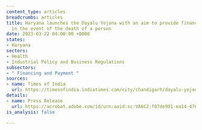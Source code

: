 ```yaml
---
content_type: articles
breadcrumbs: articles
title: Haryana launches the Dayalu Yojana with an aim to provide financial assistance
  in the event of the death of a person
date: 2023-03-22 04:00:00 +0000
states:
- Haryana
sectors:
- Health
- Industrial Policy and Business Regulations
subsectors:
- " Financing and Payment "
sources:
- name: Times of India
  url: https://timesofindia.indiatimes.com/city/chandigarh/dayalu-yojana-launched-to-provide-aid-in-case-of-death/articleshow/98721049.cms
details:
- name: Press Release
  url: https://acrobat.adobe.com/id/urn:aaid:sc:VA6C2:f07de991-ea14-4763-b114-a44fc544c62d
is_analysis: false

---
```

